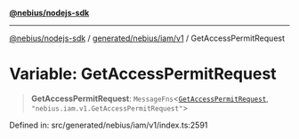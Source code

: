 [**@nebius/nodejs-sdk**](../../../../../README.md)

***

[@nebius/nodejs-sdk](../../../../../README.md) / [generated/nebius/iam/v1](../README.md) / GetAccessPermitRequest

# Variable: GetAccessPermitRequest

> **GetAccessPermitRequest**: `MessageFns`\<[`GetAccessPermitRequest`](../interfaces/GetAccessPermitRequest.md), `"nebius.iam.v1.GetAccessPermitRequest"`\>

Defined in: src/generated/nebius/iam/v1/index.ts:2591
